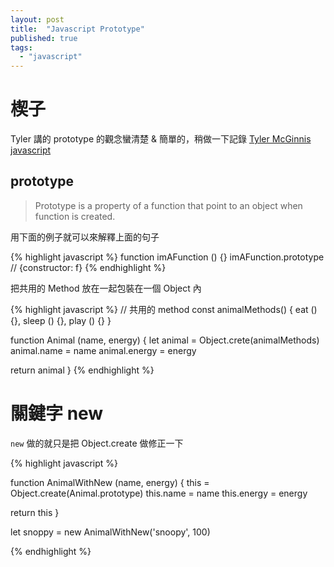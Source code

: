 ```yaml
---
layout: post
title:  "Javascript Prototype"
published: true
tags: 
  - "javascript"
---
```


# 楔子
Tyler 講的 prototype 的觀念蠻清楚 & 簡單的，稍做一下記錄
[Tyler McGinnis javascript](https://www.youtube.com/watch?v=XskMWBXNbp0)
## prototype

> Prototype is a property of a function that point to an object when function is created.

用下面的例子就可以來解釋上面的句子

{% highlight javascript %}
function imAFunction () {}
imAFunction.prototype // {constructor: f}
{% endhighlight %}

把共用的 Method 放在一起包裝在一個 Object 內

{% highlight javascript %}
// 共用的 method
const animalMethods() {
  eat () {},
  sleep () {},
  play () {}
}

function Animal (name, energy) {
  let animal = Object.crete(animalMethods)
  animal.name = name
  animal.energy = energy

  return animal
}
{% endhighlight %}



<!-- ![video](https://res.cloudinary.com/dg3gyk0gu/video/upload/f_auto/just-javascript-email-images/jj09/proto_anim-mp4.mp4) -->

# 關鍵字 new

`new` 做的就只是把 Object.create 做修正一下

{% highlight javascript %}

function AnimalWithNew (name, energy) {
  this = Object.create(Animal.prototype)
  this.name = name
  this.energy = energy

  return this
}

let snoppy = new AnimalWithNew('snoopy', 100)

{% endhighlight %}

